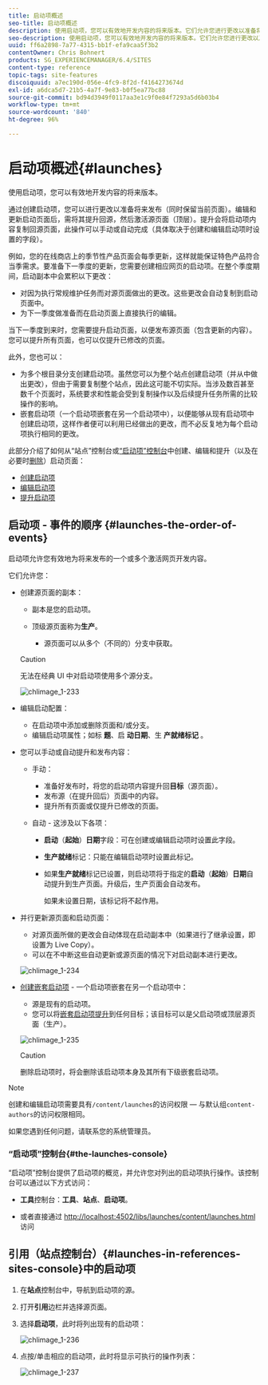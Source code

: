 ```yaml
---
title: 启动项概述
seo-title: 启动项概述
description: 使用启动项，您可以有效地开发内容的将来版本。它们允许您进行更改以准备将来发布，同时保留当前页面
seo-description: 使用启动项，您可以有效地开发内容的将来版本。它们允许您进行更改以准备将来发布，同时保留当前页面
uuid: ff6a2898-7a77-4315-bb1f-efa9caa5f3b2
contentOwner: Chris Bohnert
products: SG_EXPERIENCEMANAGER/6.4/SITES
content-type: reference
topic-tags: site-features
discoiquuid: a7ec190d-056e-4fc9-8f2d-f4164273674d
exl-id: a6dca5d7-21b5-4a7f-9e83-b0f5ea77bc88
source-git-commit: bd94d3949f0117aa3e1c9f0e84f7293a5d6b03b4
workflow-type: tm+mt
source-wordcount: '840'
ht-degree: 96%

---
```


# 启动项概述{#launches}

使用启动项，您可以有效地开发内容的将来版本。

通过创建启动项，您可以进行更改以准备将来发布（同时保留当前页面）。编辑和更新启动页面后，需将其提升回源，然后激活源页面（顶层）。提升会将启动项内容复制回源页面，此操作可以手动或自动完成（具体取决于创建和编辑启动项时设置的字段）。

例如，您的在线商店上的季节性产品页面会每季更新，这样就能保证特色产品符合当季需求。要准备下一季度的更新，您需要创建相应网页的启动项。在整个季度期间，启动副本中会累积以下更改：

* 对因为执行常规维护任务而对源页面做出的更改。这些更改会自动复制到启动页面中。
* 为下一季度做准备而在启动页面上直接执行的编辑。

当下一季度到来时，您需要提升启动页面，以便发布源页面（包含更新的内容）。您可以提升所有页面，也可以仅提升已修改的页面。

此外，您也可以：

* 为多个根目录分支创建启动项。虽然您可以为整个站点创建启动项（并从中做出更改），但由于需要复制整个站点，因此这可能不切实际。当涉及数百甚至数千个页面时，系统要求和性能会受到复制操作以及后续提升任务所需的比较操作的影响。
* 嵌套启动项（一个启动项嵌套在另一个启动项中），以便能够从现有启动项中创建启动项，这样作者便可以利用已经做出的更改，而不必反复地为每个启动项执行相同的更改。

此部分介绍了如何从“站点”控制台或[“启动项”控制台](#the-launches-console)中创建、编辑和提升（以及在必要时[删除](/help/sites-authoring/launches-creating.md#deleting-a-launch)）启动页面：

* [创建启动项](/help/sites-authoring/launches-creating.md)
* [编辑启动项](/help/sites-authoring/launches-editing.md)
* [提升启动项](/help/sites-authoring/launches-promoting.md)

## 启动项 - 事件的顺序 {#launches-the-order-of-events}

启动项允许您有效地为将来发布的一个或多个激活网页开发内容。

它们允许您：

* 创建源页面的副本：

   * 副本是您的启动项。
   * 顶级源页面称为&#x200B;**生产**。

      * 源页面可以从多个（不同的）分支中获取。
   >[!CAUTION]
   >
   >无法在经典 UI 中对启动项使用多个源分支。

   ![chlimage_1-233](assets/chlimage_1-233.png)

* 编辑启动配置：

   * 在启动项中添加或删除页面和/或分支。
   * 编辑启动项属性；如标 **题**、启 **动日期**、生 **产就绪标记** 。

* 您可以手动或自动提升和发布内容：

   * 手动：

      * 准备好发布时，将您的启动项内容提升回&#x200B;**目标**（源页面）。
      * 发布源（在提升回后）页面中的内容。
      * 提升所有页面或仅提升已修改的页面。
   * 自动 - 这涉及以下各项：

      * **启动**（**起始**）**日期**&#x200B;字段：可在创建或编辑启动项时设置此字段。
      * **生产就绪**&#x200B;标记：只能在编辑启动项时设置此标记。
      * 如果&#x200B;**生产就绪**&#x200B;标记已设置，则启动项将于指定的&#x200B;**启动**（**起始**）**日期**&#x200B;自动提升到生产页面。升级后，生产页面会自动发布。

         如果未设置日期，该标记将不起作用。


* 并行更新源页面和启动页面：

   * 对源页面所做的更改会自动体现在启动副本中（如果进行了继承设置，即设置为 Live Copy）。
   * 可以在不中断这些自动更新或源页面的情况下对启动副本进行更改。

   ![chlimage_1-234](assets/chlimage_1-234.png)

* [创建嵌套启动项](/help/sites-authoring/launches-creating.md#creating-a-nested-launch) - 一个启动项嵌套在另一个启动项中：

   * 源是现有的启动项。
   * 您可以将[嵌套启动项提升](/help/sites-authoring/launches-promoting.md#promoting-a-nested-launch)到任何目标；该目标可以是父启动项或顶层源页面（生产）。

   ![chlimage_1-235](assets/chlimage_1-235.png)

   >[!CAUTION]
   >
   >删除启动项时，将会删除该启动项本身及其所有下级嵌套启动项。

>[!NOTE]
>
>创建和编辑启动项需要具有`/content/launches`的访问权限 — 与默认组`content-authors`的访问权限相同。
>
>如果您遇到任何问题，请联系您的系统管理员。

### “启动项”控制台{#the-launches-console}

“启动项”控制台提供了启动项的概览，并允许您对列出的启动项执行操作。该控制台可以通过以下方式访问：

* **工具**&#x200B;控制台：**工具**、**站点**、**启动项**。

* 或者直接通过 [http://localhost:4502/libs/launches/content/launches.html](http://localhost:4502/libs/launches/content/launches.html) 访问

## 引用（站点控制台）{#launches-in-references-sites-console}中的启动项

1. 在&#x200B;**站点**&#x200B;控制台中，导航到启动项的源。
1. 打开&#x200B;**引用**&#x200B;边栏并选择源页面。
1. 选择&#x200B;**启动项**，此时将列出现有的启动项：

   ![chlimage_1-236](assets/chlimage_1-236.png)

1. 点按/单击相应的启动项，此时将显示可执行的操作列表：

   ![chlimage_1-237](assets/chlimage_1-237.png)
